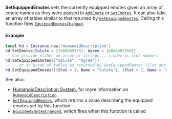 **SetEquippedEmotes** sets the currently equipped emotes given an array of
emote names as they were passed to
[`AddEmote`](https://create.roblox.com/docs/reference/engine/classes/HumanoidDescription#AddEmote) or
[`SetEmotes`](https://create.roblox.com/docs/reference/engine/classes/HumanoidDescription#SetEmotes). It can also take an
array of tables similar to that returned by
[`GetEquippedEmotes`](https://create.roblox.com/docs/reference/engine/classes/HumanoidDescription#GetEquippedEmotes). Calling
this function fires
[`EquippedEmotesChanged`](https://create.roblox.com/docs/reference/engine/classes/HumanoidDescription#EquippedEmotesChanged).
#### Example
```lua
local hd = Instance.new("HumanoidDescription")
hd:SetEmotes{Salute = {3360689775}, Agree = {4849487550}}
-- Can provide either an array of strings... (index is slot number)
hd:SetEquippedEmotes({"Salute", "Agree"})
-- ...or an array of tables as returned by GetEquippedEmotes (Slot and Name keys set)
hd:SetEquippedEmotes({{Slot = 1, Name = "Salute"}, {Slot = 2, Name = "Agree"}})
```

See also:

- [HumanoidDescription System](https://create.roblox.com/docs/characters/appearance#humanoiddescription),
for more information on [`HumanoidDescription`](https://create.roblox.com/docs/reference/engine/classes/HumanoidDescription).
- [`GetEquippedEmotes`](https://create.roblox.com/docs/reference/engine/classes/HumanoidDescription#GetEquippedEmotes), which
returns a value describing the equipped emotes set by this function
- [`EquippedEmotesChanged`](https://create.roblox.com/docs/reference/engine/classes/HumanoidDescription#EquippedEmotesChanged),
which fires when this function is called